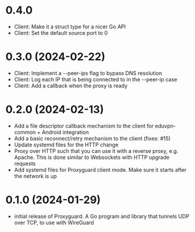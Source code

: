 # 0.4.0

- Client: Make it a struct type for a nicer Go API
- Client: Set the default source port to 0

# 0.3.0 (2024-02-22)

- Client: Implement a --peer-ips flag to bypass DNS resolution
- Client: Log each IP that is being connected to in the --peer-ip case
- Client: Add a callback when the proxy is ready

# 0.2.0 (2024-02-13)

- Add a file descriptor callback mechanism to the client for eduvpn-common + Android integration
- Add a basic reconnect/retry mechanism to the client (fixes: #15)
- Update systemd files for the HTTP change
- Proxy over HTTP such that you can use it with a reverse proxy, e.g. Apache. This is done similar to Websockets with HTTP upgrade requests
- Add systemd files for Proxyguard client mode. Make sure it starts after the network is up

# 0.1.0 (2024-01-29)

- initial release of Proxyguard. A Go program and library that tunnels UDP over TCP, to use with WireGuard
